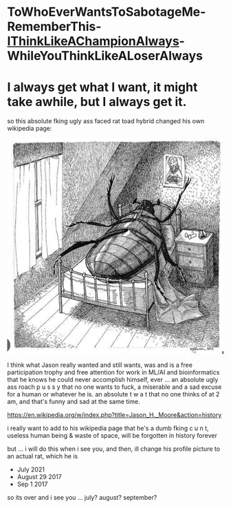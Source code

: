 # ToWhoEverWantsToSabotageMe-RememberThis-[IThinkLikeAChampionAlways](how-i-respond-to-this-literal-trash.png)-WhileYouThinkLikeALoserAlways

# I always get what I want, it might take awhile, but I always get it.

so this absolute fking ugly ass faced rat toad hybrid changed his own wikipedia page:

[![Image](/an-absolute-roach_nothing-more-nothing-less.png)](https://en.wikipedia.org/w/index.php?title=Jason_H._Moore&action=history)

I think what Jason really wanted and still wants, was and is a free participation trophy and free attention for work in ML/AI and bioinformatics that he knows he could never accomplish himself, ever ... an absolute ugly ass roach p u s s y that no one wants to fuck, a miserable and a sad excuse for a human or whatever he is. an absolute t w a t that no one thinks of at 2 am, and that's funny and sad at the same time.

https://en.wikipedia.org/w/index.php?title=Jason_H._Moore&action=history

i really want to add to his wikipedia page that he's a dumb fking c u n t, useless human being & waste of space, will be forgotten in history forever

but ... i will do this when i see you, and then, ill change his profile picture to an actual rat, which he is

* July 2021
* August 29 2017
* Sep 1 2017

so its over and i see you ... july? august? september?

